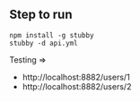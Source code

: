 ## Step to run
```
npm install -g stubby
stubby -d api.yml
```

Testing => 
* http://localhost:8882/users/1
* http://localhost:8882/users/2